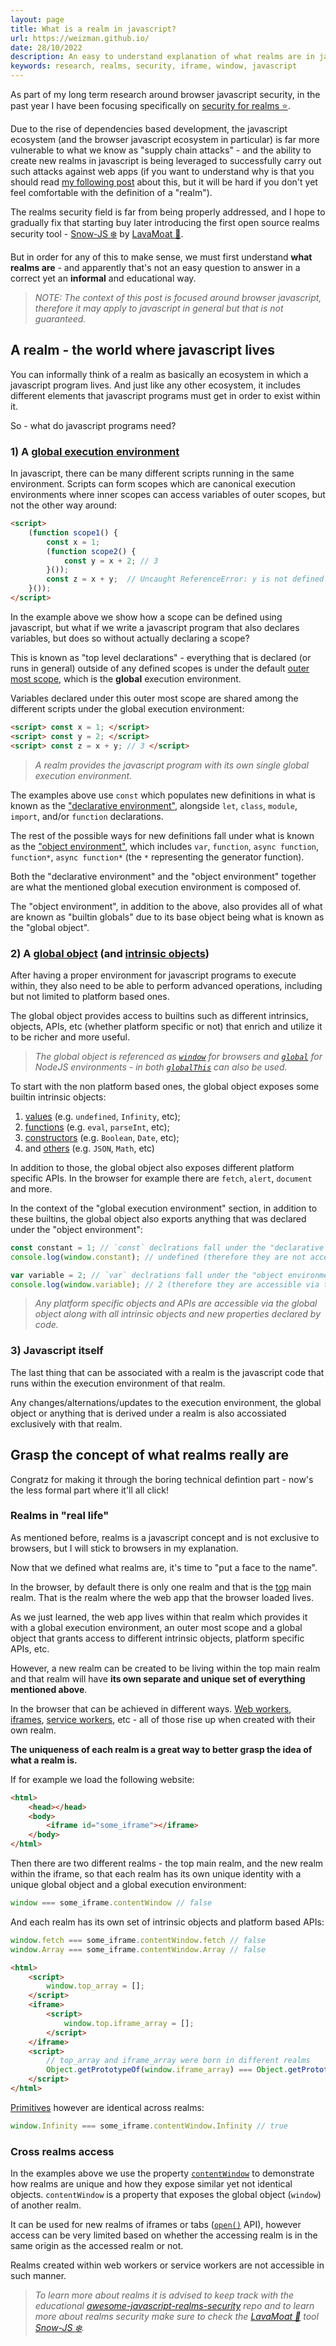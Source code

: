 ```yaml
---
layout: page
title: What is a realm in javascript?
url: https://weizman.github.io/
date: 28/10/2022
description: An easy to understand explanation of what realms are in javascript
keywords: research, realms, security, iframe, window, javascript
---
```


As part of my long term research around browser javascript security, in the past year I have been focusing specifically on [security for realms ⭐️](https://github.com/weizman/awesome-javascript-realms-security).

Due to the rise of dependencies based development, the javascript ecosystem (and the browser javascript ecosystem in particular) is far more vulnerable to what we know as "supply chain attacks" - and the ability to create new realms in javascript is being leveraged to successfully carry out such attacks against web apps (if you want to understand why is that you should read [my following post](/) about this, but it will be hard if you don't yet feel comfortable with the definition of a "realm").

The realms security field is far from being properly addressed, and I hope to gradually fix that starting buy later introducing the first open source realms security tool - [Snow-JS ❄️](https://github.com/lavamoat/snow) by [LavaMoat 🌋](https://github.com/lavamoat).

But in order for any of this to make sense, we must first understand **what realms are** - and apparently that's not an easy question to answer in a correct yet an **informal** and educational way.

> *NOTE: The context of this post is focused around browser javascript, therefore it may apply to javascript in general but that is not guaranteed.*

## A realm - the world where javascript lives 

You can informally think of a realm as basically an ecosystem in which a javascript program lives. And just like any other ecosystem, it includes different elements that javascript programs must get in order to exist within it.

So - what do javascript programs need?

### 1) A [global execution environment](https://tc39.es/ecma262/#sec-global-environment-records)

In javascript, there can be many different scripts running in the same environment. 
Scripts can form scopes which are canonical execution environments where inner scopes can access variables of outer scopes, but not the other way around:

```html
<script>
    (function scope1() {
        const x = 1;
        (function scope2() {
            const y = x + 2; // 3
        }());
        const z = x + y;  // Uncaught ReferenceError: y is not defined
    }());
</script>
```

In the example above we show how a scope can be defined using javascript, but what if we write a javascript program that also declares variables, but does so without actually declaring a scope?

This is known as "top level declarations" - everything that is declared (or runs in general) outside of any defined scopes is under the default [outer most scope](https://tc39.es/ecma262/#sec-global-environment-records), which is the **global** execution environment.

Variables declared under this outer most scope are shared among the different scripts under the global execution environment:

```html
<script> const x = 1; </script>
<script> const y = 2; </script>
<script> const z = x + y; // 3 </script>
```

> *A realm provides the javascript program with its own single global execution environment.*

The examples above use `const` which populates new definitions in what is known as the ["declarative environment"](https://tc39.es/ecma262/#sec-declarative-environment-records), alongside `let`, `class`, `module`, `import`, and/or `function` declarations.

The rest of the possible ways for new definitions fall under what is known as the ["object environment"](https://tc39.es/ecma262/#sec-object-environment-records),
which includes `var`, `function`, `async function`, `function*`, `async function*` (the `*` representing the generator function).

Both the "declarative environment" and the "object environment" together are what the mentioned global execution environment is composed of.

The "object environment", in addition to the above, also provides all of what are known as "builtin globals" due to its base object being what is known as the "global object".

### 2) A [global object](https://tc39.es/ecma262/#sec-global-object) (and [intrinsic objects](https://tc39.es/ecma262/#sec-well-known-intrinsic-objects))

After having a proper environment for javascript programs to execute within, they also need to be able to perform advanced operations, including but not limited to platform based ones. 

The global object provides access to builtins such as different intrinsics, objects, APIs, etc (whether platform specific or not) that enrich and utilize it to be richer and more useful.

> *The global object is referenced as [`window`](https://developer.mozilla.org/en-US/docs/Web/API/Window) for browsers and [`global`](https://nodejs.org/api/globals.html#globals_global) for NodeJS environments - in both [`globalThis`](https://developer.mozilla.org/en-US/docs/Web/JavaScript/Reference/Global_Objects/globalThis) can also be used.*

To start with the non platform based ones, the global object exposes some builtin intrinsic objects: 
1. [values](https://tc39.es/ecma262/#sec-value-properties-of-the-global-object) (e.g. `undefined`, `Infinity`, etc);
2. [functions](https://tc39.es/ecma262/#sec-function-properties-of-the-global-object) (e.g. `eval`, `parseInt`, etc);
3. [constructors](https://tc39.es/ecma262/#sec-constructor-properties-of-the-global-object) (e.g. `Boolean`, `Date`, etc);
4. and [others](https://tc39.es/ecma262/#sec-other-properties-of-the-global-object) (e.g. `JSON`, `Math`, etc)

In addition to those, the global object also exposes different platform specific APIs. 
In the browser for example there are `fetch`, `alert`, `document` and more.

In the context of the "global execution environment" section, in addition to these builtins, the global object also exports anything that was declared under the "object environment":

```javascript
const constant = 1; // `const` declrations fall under the "declarative environment"
console.log(window.constant); // undefined (therefore they are not accessible via the global object)

var variable = 2; // `var` declrations fall under the "object environment"
console.log(window.variable); // 2 (therefore they are accessible via the global object)
```

> *Any platform specific objects and APIs are accessible via the global object along with all intrinsic objects and new properties declared by code.*

### 3) Javascript itself

The last thing that can be associated with a realm is the javascript code that runs within the execution environment of that realm.

Any changes/alternations/updates to the execution environment, the global object or anything that is derived under a realm is also accossiated exclusively with that realm.

## Grasp the concept of what realms really are

Congratz for making it through the boring technical defintion part - now's the less formal part where it'll all click!

### Realms in "real life"

As mentioned before, realms is a javascript concept and is not exclusive to browsers, but I will stick to browsers in my explanation.

Now that we defined what realms are, it's time to "put a face to the name".

In the browser, by default there is only one realm and that is the [top](https://developer.mozilla.org/en-US/docs/Web/API/Window/top) main realm. That is the realm where the web app that the browser loaded lives.

As we just learned, the web app lives within that realm which provides it with a global execution environment, an outer most scope and a global object that grants access to different intrinsic objects, platform specific APIs, etc.

However, a new realm can be created to be living within the top main realm and that realm will have **its own separate and unique set of everything mentioned above**.

In the browser that can be achieved in different ways. [Web workers](https://developer.mozilla.org/en-US/docs/Web/API/Web_Workers_API), [iframes](https://developer.mozilla.org/en-US/docs/Web/HTML/Element/iframe), [service workers](https://developer.mozilla.org/en-US/docs/Web/API/Service_Worker_API), etc - all of those rise up when created with their own realm.

**The uniqueness of each realm is a great way to better grasp the idea of what a realm is.**

If for example we load the following website:

```html
<html>
    <head></head>
    <body>
        <iframe id="some_iframe"></iframe>
    </body>
</html>
```

Then there are two different realms - the top main realm, and the new realm within the iframe, so that each realm has its own unique identity with a unique global object and a global execution environment:

```javascript
window === some_iframe.contentWindow // false
```

And each realm has its own set of intrinsic objects and platform based APIs:

```javascript
window.fetch === some_iframe.contentWindow.fetch // false
window.Array === some_iframe.contentWindow.Array // false
```

```html
<html>
    <script> 
        window.top_array = []; 
    </script>
    <iframe> 
        <script> 
            window.top.iframe_array = []; 
        </script> 
    </iframe>
    <script>
        // top_array and iframe_array were born in different realms
        Object.getPrototypeOf(window.iframe_array) === Object.getPrototypeOf(window.top_array) // false
    </script>
</html>
```

[Primitives](https://developer.mozilla.org/en-US/docs/Glossary/Primitive) however are identical across realms:

```javascript
window.Infinity === some_iframe.contentWindow.Infinity // true
```

### Cross realms access

In the examples above we use the property [`contentWindow`](https://developer.mozilla.org/en-US/docs/Web/API/HTMLIFrameElement/contentWindow) to demonstrate how realms are unique and how they expose similar yet not identical objects. `contentWindow` is a property that exposes the global object (`window`) of another realm.

It can be used for new realms of iframes or tabs ([`open()`](https://developer.mozilla.org/en-US/docs/Web/API/Window/open) API), however access can be very limited based on whether the accessing realm is in the same origin as the accessed realm or not.

Realms created within web workers or service workers are not accessible in such manner.

> *To learn more about realms it is advised to keep track with the educational [awesome-javascript-realms-security](https://github.com/weizman/awesome-javascript-realms-security/) repo and to learn more about realms security make sure to check the [LavaMoat 🌋](https://github.com/lavamoat) tool [Snow-JS ❄️](https://github.com/lavamoat/snow).*
